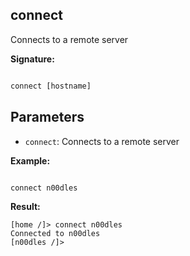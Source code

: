 ## connect
Connects to a remote server
  
**Signature:**

  
```typescript

connect [hostname]

```

  

## Parameters

  
- `connect`: Connects to a remote server


**Example:**

  
```typescript

connect n00dles

```

  
**Result:**


```Terminal
[home /]> connect n00dles  
Connected to n00dles
[n00dles /]>
```


